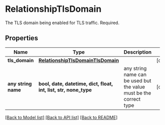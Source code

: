 # RelationshipTlsDomain

The TLS domain being enabled for TLS traffic. Required.

## Properties
Name | Type | Description | Notes
------------ | ------------- | ------------- | -------------
**tls_domain** | [**RelationshipTlsDomainTlsDomain**](RelationshipTlsDomainTlsDomain.md) |  | [optional] 
**any string name** | **bool, date, datetime, dict, float, int, list, str, none_type** | any string name can be used but the value must be the correct type | [optional]

[[Back to Model list]](../README.md#documentation-for-models) [[Back to API list]](../README.md#documentation-for-api-endpoints) [[Back to README]](../README.md)


